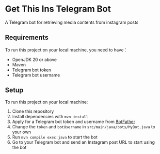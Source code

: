# Get This Ins Telegram Bot

A Telegram bot for retrieving media contents from instagram posts

## Requirements

To run this project on your local machine, you need to have：

- OpenJDK 20 or above
- Maven
- Telegram bot token
- Telegram bot username

## Setup

To run this project on your local machine:

1. Clone this repository
2. Install dependencies with `mvn install`
3. Apply for a Telegram bot token and username from [BotFather](https://t.me/botfather)
4. Change the `token` and `botUsername` in `src/main/java/bots/MyBot.java` to your own
5. Run `mvn compile exec:java` to start the bot
6. Go to your Telegram bot and send an Instagram post URL to start using the bot